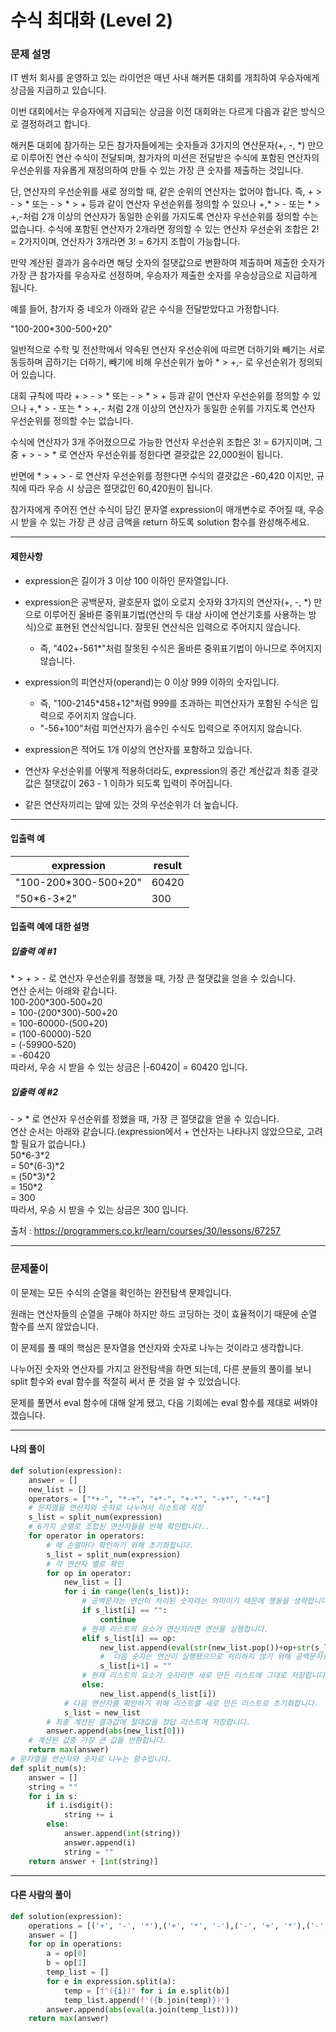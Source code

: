 # 수식 최대화 (Level 2)

### 문제 설명

IT 벤처 회사를 운영하고 있는 라이언은 매년 사내 해커톤 대회를 개최하여 우승자에게 상금을 지급하고 있습니다.   

이번 대회에서는 우승자에게 지급되는 상금을 이전 대회와는 다르게 다음과 같은 방식으로 결정하려고 합니다.   

해커톤 대회에 참가하는 모든 참가자들에게는 숫자들과 3가지의 연산문자(+, -, \*) 만으로 이루어진 연산 수식이 전달되며, 참가자의 미션은 전달받은 수식에 포함된 연산자의 우선순위를 자유롭게 재정의하여 만들 수 있는 가장 큰 숫자를 제출하는 것입니다.   

단, 연산자의 우선순위를 새로 정의할 때, 같은 순위의 연산자는 없어야 합니다. 즉, + > - > \* 또는 - > \* > + 등과 같이 연산자 우선순위를 정의할 수 있으나 +,\* > - 또는 \* > +,-처럼 2개 이상의 연산자가 동일한 순위를 가지도록 연산자 우선순위를 정의할 수는 없습니다. 수식에 포함된 연산자가 2개라면 정의할 수 있는 연산자 우선순위 조합은 2! = 2가지이며, 연산자가 3개라면 3! = 6가지 조합이 가능합니다.   

만약 계산된 결과가 음수라면 해당 숫자의 절댓값으로 변환하여 제출하며 제출한 숫자가 가장 큰 참가자를 우승자로 선정하며, 우승자가 제출한 숫자를 우승상금으로 지급하게 됩니다.   

예를 들어, 참가자 중 네오가 아래와 같은 수식을 전달받았다고 가정합니다.   

"100-200\*300-500+20"   

일반적으로 수학 및 전산학에서 약속된 연산자 우선순위에 따르면 더하기와 빼기는 서로 동등하며 곱하기는 더하기, 빼기에 비해 우선순위가 높아 * > +,- 로 우선순위가 정의되어 있습니다.   

대회 규칙에 따라 + > - > * 또는 - > * > + 등과 같이 연산자 우선순위를 정의할 수 있으나 +,* > - 또는 * > +,- 처럼 2개 이상의 연산자가 동일한 순위를 가지도록 연산자 우선순위를 정의할 수는 없습니다.   

수식에 연산자가 3개 주어졌으므로 가능한 연산자 우선순위 조합은 3! = 6가지이며, 그 중 + > - > * 로 연산자 우선순위를 정한다면 결괏값은 22,000원이 됩니다.   

반면에 * > + > - 로 연산자 우선순위를 정한다면 수식의 결괏값은 -60,420 이지만, 규칙에 따라 우승 시 상금은 절댓값인 60,420원이 됩니다.   

참가자에게 주어진 연산 수식이 담긴 문자열 expression이 매개변수로 주어질 때, 우승 시 받을 수 있는 가장 큰 상금 금액을 return 하도록 solution 함수를 완성해주세요.   

---

#### 제한사항

* expression은 길이가 3 이상 100 이하인 문자열입니다.

* expression은 공백문자, 괄호문자 없이 오로지 숫자와 3가지의 연산자(+, -, \*) 만으로 이루어진 올바른 중위표기법(연산의 두 대상 사이에 연산기호를 사용하는 방식)으로 표현된 연산식입니다. 잘못된 연산식은 입력으로 주어지지 않습니다.
    * 즉, "402+-561\*"처럼 잘못된 수식은 올바른 중위표기법이 아니므로 주어지지 않습니다.

* expression의 피연산자(operand)는 0 이상 999 이하의 숫자입니다.
    * 즉, "100-2145\*458+12"처럼 999를 초과하는 피연산자가 포함된 수식은 입력으로 주어지지 않습니다.
    * "-56+100"처럼 피연산자가 음수인 수식도 입력으로 주어지지 않습니다.

* expression은 적어도 1개 이상의 연산자를 포함하고 있습니다.

* 연산자 우선순위를 어떻게 적용하더라도, expression의 중간 계산값과 최종 결괏값은 절댓값이 263 - 1 이하가 되도록 입력이 주어집니다.

* 같은 연산자끼리는 앞에 있는 것의 우선순위가 더 높습니다.

---

#### 입출력 예

|expression|	result|
|-|-|
|"100-200\*300-500+20"|	60420|
|"50\*6-3\*2"|	300|

#### 입출력 예에 대한 설명

##### 입출력 예 #1

\* > + > - 로 연산자 우선순위를 정했을 때, 가장 큰 절댓값을 얻을 수 있습니다.   
연산 순서는 아래와 같습니다.   
100-200\*300-500+20   
= 100-(200\*300)-500+20   
= 100-60000-(500+20)   
= (100-60000)-520   
= (-59900-520)   
= -60420   
따라서, 우승 시 받을 수 있는 상금은 |-60420| = 60420 입니다.   

##### 입출력 예 #2

\- > \* 로 연산자 우선순위를 정했을 때, 가장 큰 절댓값을 얻을 수 있습니다.   
연산 순서는 아래와 같습니다.(expression에서 + 연산자는 나타나지 않았으므로, 고려할 필요가 없습니다.)   
50\*6-3\*2  
= 50\*(6-3)\*2   
= (50\*3)\*2   
= 150\*2   
= 300   
따라서, 우승 시 받을 수 있는 상금은 300 입니다.   

출처 : https://programmers.co.kr/learn/courses/30/lessons/67257

---

### 문제풀이

이 문제는 모든 수식의 순열을 확인하는 완전탐색 문제입니다.   

원래는 연산자들의 순열을 구해야 하지만 하드 코딩하는 것이 효율적이기 때문에 순열 함수를 쓰지 않았습니다.   

이 문제를 풀 때의 핵심은 문자열을 연산자와 숫자로 나누는 것이라고 생각합니다.  

나누어진 숫자와 연산자를 가지고 완전탐색을 하면 되는데, 다른 분들의 풀이를 보니 split 함수와 eval 함수를 적절히 써서 푼 것을 알 수 있었습니다.   

문제를 풀면서 eval 함수에 대해 알게 됐고, 다음 기회에는 eval 함수를 제대로 써봐야겠습니다.

---

#### 나의 풀이

~~~python
def solution(expression):
    answer = []
    new_list = []
    operators = ["*+-", "*-+", "+*-", "+-*", "-+*", "-*+"]
    # 문자열을 연산자와 숫자로 나누어서 리스트에 저장
    s_list = split_num(expression)
    # 6가지 순열로 조합된 연산자들을 반복 확인합니다..
    for operator in operators:
        # 매 순열마다 확인하기 위해 초기화합니다.
        s_list = split_num(expression)
        # 각 연산자 별로 확인
        for op in operator:
            new_list = []
            for i in range(len(s_list)):
                # 공백문자는 연산이 처리된 숫자라는 의미이기 때문에 행동을 생략합니다.
                if s_list[i] == "":
                    continue
                # 현재 리스트의 요소가 연산자라면 연산을 실행합니다.
                elif s_list[i] == op:
                    new_list.append(eval(str(new_list.pop())+op+str(s_list[i+1])))
                    #  다음 숫자는 연산이 실행됐으므로 처리하지 않기 위해 공백문자로 변경합니다.
                    s_list[i+1] = ""
                # 현재 리스트의 요소가 숫자라면 새로 만든 리스트에 그대로 저장합니다.
                else:
                    new_list.append(s_list[i])
            # 다음 연산자를 확인하기 위해 리스트를 새로 만든 리스트로 초기화합니다.
            s_list = new_list
        # 최종 계산된 결과값에 절대값을 정답 리스트에 저장합니다.
        answer.append(abs(new_list[0]))
    # 계산된 값중 가장 큰 값을 반환합니다.
    return max(answer)
# 문자열을 연산자와 숫자로 나누는 함수입니다.
def split_num(s):
    answer = []
    string = ""
    for i in s:
        if i.isdigit():
            string += i
        else:
            answer.append(int(string))
            answer.append(i)
            string = ""
    return answer + [int(string)]
~~~

---

#### 다른 사람의 풀이

~~~python
def solution(expression):
    operations = [('+', '-', '*'),('+', '*', '-'),('-', '+', '*'),('-', '*', '+'),('*', '+', '-'),('*', '-', '+')]
    answer = []
    for op in operations:
        a = op[0]
        b = op[1]
        temp_list = []
        for e in expression.split(a):
            temp = [f"({i})" for i in e.split(b)]
            temp_list.append(f'({b.join(temp)})')
        answer.append(abs(eval(a.join(temp_list))))
    return max(answer)
~~~
